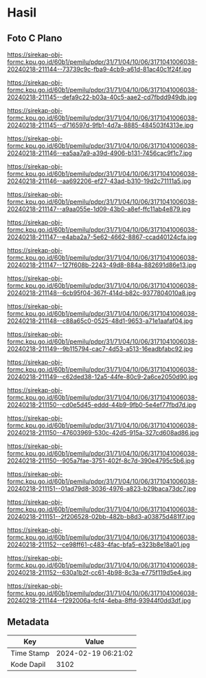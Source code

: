 # Hasil

## Foto C Plano

https://sirekap-obj-formc.kpu.go.id/60b1/pemilu/pdpr/31/71/04/10/06/3171041006038-20240218-211144--73739c9c-fba9-4cb9-a61d-81ac40c1f24f.jpg

https://sirekap-obj-formc.kpu.go.id/60b1/pemilu/pdpr/31/71/04/10/06/3171041006038-20240218-211145--defa9c22-b03a-40c5-aae2-cd7fbdd949db.jpg

https://sirekap-obj-formc.kpu.go.id/60b1/pemilu/pdpr/31/71/04/10/06/3171041006038-20240218-211145--d716597d-9fb1-4d7a-8885-484503f4313e.jpg

https://sirekap-obj-formc.kpu.go.id/60b1/pemilu/pdpr/31/71/04/10/06/3171041006038-20240218-211146--ea5aa7a9-a39d-4906-b131-7456cac9f1c7.jpg

https://sirekap-obj-formc.kpu.go.id/60b1/pemilu/pdpr/31/71/04/10/06/3171041006038-20240218-211146--aa692206-ef27-43ad-b310-19d2c71111a5.jpg

https://sirekap-obj-formc.kpu.go.id/60b1/pemilu/pdpr/31/71/04/10/06/3171041006038-20240218-211147--a9aa055e-1d09-43b0-a8ef-ffc11ab4e879.jpg

https://sirekap-obj-formc.kpu.go.id/60b1/pemilu/pdpr/31/71/04/10/06/3171041006038-20240218-211147--e4aba2a7-5e62-4662-8867-ccad40124cfa.jpg

https://sirekap-obj-formc.kpu.go.id/60b1/pemilu/pdpr/31/71/04/10/06/3171041006038-20240218-211147--127f608b-2243-49d8-884a-882691d86e13.jpg

https://sirekap-obj-formc.kpu.go.id/60b1/pemilu/pdpr/31/71/04/10/06/3171041006038-20240218-211148--6cb95f04-367f-414d-b82c-9377804010a8.jpg

https://sirekap-obj-formc.kpu.go.id/60b1/pemilu/pdpr/31/71/04/10/06/3171041006038-20240218-211148--c88a65c0-0525-48d1-9653-a71e1aafaf04.jpg

https://sirekap-obj-formc.kpu.go.id/60b1/pemilu/pdpr/31/71/04/10/06/3171041006038-20240218-211149--9b115794-cac7-4d53-a513-16eadbfabc92.jpg

https://sirekap-obj-formc.kpu.go.id/60b1/pemilu/pdpr/31/71/04/10/06/3171041006038-20240218-211149--c62ded38-12a5-44fe-80c9-2a6ce2050d90.jpg

https://sirekap-obj-formc.kpu.go.id/60b1/pemilu/pdpr/31/71/04/10/06/3171041006038-20240218-211150--cd0e5d45-eddd-44b9-9fb0-5e4ef77fbd7d.jpg

https://sirekap-obj-formc.kpu.go.id/60b1/pemilu/pdpr/31/71/04/10/06/3171041006038-20240218-211150--47603969-530c-42d5-915a-327cd608ad86.jpg

https://sirekap-obj-formc.kpu.go.id/60b1/pemilu/pdpr/31/71/04/10/06/3171041006038-20240218-211150--905a7fae-3751-402f-8c7d-390e4795c5b6.jpg

https://sirekap-obj-formc.kpu.go.id/60b1/pemilu/pdpr/31/71/04/10/06/3171041006038-20240218-211151--01ad79d8-3036-4976-a823-b29baca73dc7.jpg

https://sirekap-obj-formc.kpu.go.id/60b1/pemilu/pdpr/31/71/04/10/06/3171041006038-20240218-211151--2f206528-02bb-482b-b8d3-a03875d481f7.jpg

https://sirekap-obj-formc.kpu.go.id/60b1/pemilu/pdpr/31/71/04/10/06/3171041006038-20240218-211152--ce98ff61-c483-4fac-bfa5-e323b8e18a01.jpg

https://sirekap-obj-formc.kpu.go.id/60b1/pemilu/pdpr/31/71/04/10/06/3171041006038-20240218-211152--630a1b2f-cc61-4b98-8c3a-e775f119d5e4.jpg

https://sirekap-obj-formc.kpu.go.id/60b1/pemilu/pdpr/31/71/04/10/06/3171041006038-20240218-211144--f292006a-fcf4-4eba-8ffd-93944f0dd3df.jpg


## Metadata

| Key        | Value               |
| ---------- | ------------------- |
| Time Stamp | 2024-02-19 06:21:02 |
| Kode Dapil | 3102                |



